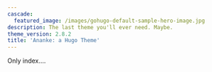 ```yaml
---
cascade:
  featured_image: /images/gohugo-default-sample-hero-image.jpg
description: The last theme you'll ever need. Maybe.
theme_version: 2.8.2
title: 'Ananke: a Hugo Theme'
---
```

Only index....
